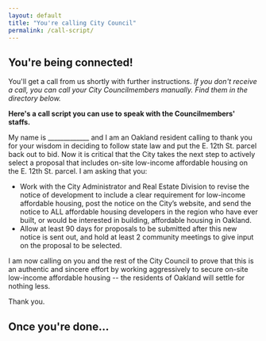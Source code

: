 ```yaml
---
layout: default
title: "You're calling City Council"
permalink: /call-script/
---
```


<h2>You're being connected!</h2>

<p>You'll get a call from us shortly with further instructions. <em>If you don't receive a call, you can call your City Councilmembers manually. Find them in the directory below.</em></p>

<p><strong>Here's a call script you can use to speak with the Councilmembers' staffs.</strong></p>
<div class="featurebox">
<p>My name is _____________ and I am an Oakland resident calling to thank you for your wisdom in deciding to follow state law and put the E. 12th St. parcel back out to bid.  Now it is critical that the City takes the next step to actively select a proposal that includes on-site low-income affordable housing on the E. 12th St. parcel.  I am asking that you:</p>
<ul>
<li>Work with the City Administrator and Real Estate Division to revise the notice of development to include a clear requirement for low-income affordable housing, post the notice on the City’s website, and send the notice to ALL affordable housing developers in the region who have ever built, or would be interested in building, affordable housing in Oakland.  </li>
<li>Allow at least 90 days for proposals to be submitted after this new notice is sent out, and hold at least 2 community meetings to give input on the proposal to be selected.  </li>
</ul>
<p>I am now calling on you and the rest of the City Council to prove that this is an authentic and sincere effort by working aggressively to secure on-site low-income affordable housing -- the residents of Oakland will settle for nothing less. </p>
<p>
Thank you.</p>
</div>
<h2>Once you're done...</H2>

